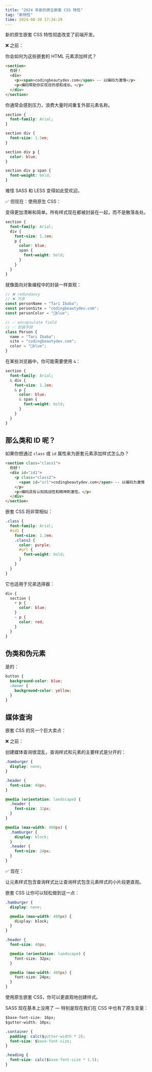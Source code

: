 ```yaml
---
title: "2024 年新的原生嵌套 CSS 特性"
tag: "新特性"
time: 2024-08-30 17:34:29
---
```


新的原生嵌套 CSS 特性彻底改变了前端开发。

❌ 之前：

你会如何为这些嵌套的 HTML 元素添加样式？

```html
<section>
  你好！
  <div>
    <p><span>codingbeautydev.com</span> -- 以编码为激情</p>
    <p>编码帮助你实现目的感和成长。</p>
  </div>
</section>
```

你通常会感到压力，浪费大量时间重复外部元素名称。

```css
section {
  font-family: Arial;
}

section div {
  font-size: 1.5em;
}

section div p {
  color: blue;
}

section div p span {
  font-weight: bold;
}
```

难怪 SASS 和 LESS 变得如此受欢迎。

✅ 但现在：使用原生 CSS：

变得更加清晰和简单。所有样式现在都被封装在一起，而不是散落各处。

```css
section {
  font-family: Arial;
  div {
    font-size: 1.2em;
    p {
      color: blue;
      span {
        font-weight: bold;
      }
    }
  }
}
```

就像面向对象编程中的封装一样直观：

```js
// ❌ redundancy
// ❌ 冗余
const personName = "Tari Ibaba";
const personSite = "codingbeautydev.com";
const personColor = "🔵blue";

// ✅ encapsulate field
// ✅ 封装字段
class Person {
  name = "Tari Ibaba";
  site = "codingbeautydev.com";
  color = "🔵blue";
}
```

在某些浏览器中，你可能需要使用 `&`：

```css
section {
  font-family: Arial;
  & div {
    font-size: 1.2em;
    & p {
      color: blue;
      & span {
        font-weight: bold;
      }
    }
  }
}
```

## 那么类和 ID 呢？

如果你想通过 `class` 或 `id` 属性来为嵌套元素添加样式怎么办？

```html
<section class="class1">
  你好！
  <div id="id1">
    <p class="class2">
      <span id="url">codingbeautydev.com</span> -- 以编码为激情
    </p>
    <p>编码具有认知挑战性和精神刺激性。</p>
  </div>
</section>
```

嵌套 CSS 将非常相似：

```css
.class {
  font-family: Arial;
  #id1 {
    font-size: 1.2em;
    .class2 {
      color: purple;
      #url {
        font-weight: bold;
      }
    }
  }
}
```

它也适用于兄弟选择器：

```css
div {
  section {
    + p {
      color: blue;
    }
    ~ p {
      color: red;
    }
  }
}
```

## 伪类和伪元素

是的：

```css
button {
  background-color: blue;
  :hover {
    background-color: yellow;
  }
}
```

## 媒体查询

嵌套 CSS 的另一个巨大卖点：

❌ 之前：

创建媒体查询很混乱，查询样式和元素的主要样式是分开的：

```css
.hamburger {
  display: none;
}

.header {
  font-size: 40px;
}

@media (orientation: landscape) {
  .header {
    font-size: 32px;
  }
}

@media (max-width: 480px) {
  .hamburger {
    display: block;
  }
  .header {
    font-size: 24px;
  }
}
```

✅ 现在：

让元素样式包含查询样式比让查询样式包含元素样式的小片段更直观。

嵌套 CSS 让你可以轻松做到这一点：

```css
.hamburger {
  display: none;

  @media (max-width: 480px) {
    display: block;
  }
}

.header {
  font-size: 40px;

  @media (orientation: landscape) {
    font-size: 32px;
  }

  @media (max-width: 480px) {
    font-size: 24px;
  }
}
```

使用原生嵌套 CSS，你可以更直观地创建样式。

SASS 现在基本上没用了 — 特别是现在我们在 CSS 中也有了原生变量：

```css
$base-font-size: 16px;
$gutter-width: 10px;

.container {
  padding: calc($gutter-width * 2);
  font-size: $base-font-size;
}

.heading {
  font-size: calc($base-font-size * 1.5);
}
```
